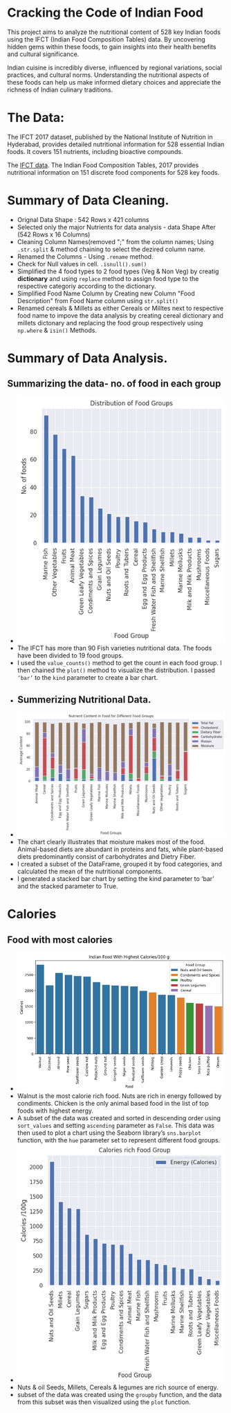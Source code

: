 # Cracking the Code of Indian Food

This project aims to analyze the nutritional content of 528 key Indian foods using the IFCT (Indian Food Composition Tables) data. By uncovering hidden gems within these foods, to gain insights into their health benefits and cultural significance.

Indian cuisine is incredibly diverse, influenced by regional variations, social practices, and cultural norms. Understanding the nutritional aspects of these foods can help us make informed dietary choices and appreciate the richness of Indian culinary traditions.

The Data: 
===
The IFCT 2017 dataset, published by the National Institute of Nutrition in Hyderabad, provides detailed nutritional information for 528 essential Indian foods. It covers 151 nutrients, including bioactive compounds.

The [IFCT data](https://vikaspedia.in/health/nutrition/nutritive-value-of-foods/indian-food-composition-tables).
The Indian Food Composition Tables, 2017 provides nutritional information on 151 discrete food components for 528 key foods.

# Summary of Data Cleaning.
- Orignal Data Shape : 542 Rows x 421 columns
- Selected only the major Nutrients for data analysis - data Shape After (542 Rows x 16 Columns)
- Cleaning Column Names(removed ";" from the column names; Using `.str.split` & method chaining to select the dezired column name.
- Renamed the Columns - Using `.rename` method.
- Check for Null values in cell. `.isnull().sum()`
- Simplified the 4 food types to 2 food types (Veg & Non Veg) by creatig **dictionary** and using `replace` method to assign food type to the respective categoriy according to the dictionary.
-  Simplified Food Name Column by Creating new Column "Food Description" from Food Name column using `str.split()`
- Renamed cereals & Millets as either Cereals or Milltes next to respective food name to impove the data analysis by creating cereal dictionary and millets dictonary and replacing the food group respectively using `np.where` & `isin()` Methods.
# Summary of Data Analysis.
## Summarizing the data- no. of food in each group
- ![No of Food](https://github.com/madan010/-Cracking-the-Code-of-Indian-Food/blob/main/Distribution%20of%20Food%20Groups.png)
- The IFCT has more than 90 Fish varieties nutritional data. The foods have been divided to 19 food groups.
- I used the `value_counts()` method to get the count in each food group. I then chained the `plot()` method to visualize the distribution. I passed `‘bar’` to the `kind` parameter to create a bar chart.
- ## Summerizing Nutritional Data.
-  ![Nutritional Data](https://github.com/madan010/-Cracking-the-Code-of-Indian-Food/blob/main/Average_Nutrient_Content_in_Different_Food_Groups3.png)
- The chart clearly illustrates that moisture makes most of the food. Animal-based diets are abundant in proteins and fats, while plant-based diets predominantly consist of carbohydrates and Dietry Fiber.
- I created a subset of the DataFrame, grouped it by food categories, and calculated the mean of the nutritional components.
- I generated a stacked bar chart by setting the kind parameter to ‘bar’ and the stacked parameter to True.
# Calories
## Food with most calories
- ![calories](https://github.com/madan010/-Cracking-the-Code-of-Indian-Food/blob/main/high_calories.png)
- Walnut is the most calorie rich food. Nuts are rich in energy followed by condiments. Chicken is the only animal based food in the list of top foods with highest energy.
- A subset of the data was created and sorted in descending order using `sort_values` and setting `ascending` parameter as `False`. This data was then used to plot a chart using the Seaborn library’s `sns.barplot` function, with the `hue` parameter set to represent different food groups.
- ![food group_calories](https://github.com/madan010/-Cracking-the-Code-of-Indian-Food/blob/main/Calories_foodsgroups.png)
- Nuts & oil Seeds, Millets, Cereals & legumes are rich source of energy.
- subset of the data was created using the `groupby` function, and the data from this subset was then visualized using the `plot` function.
